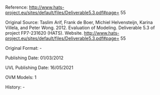 Reference: http://www.hats-project.eu/sites/default/files/Deliverable5.3.pdf#page=
55

Original Source: Taslim Arif, Frank de Boer, Michiel Helvensteijn, Karina Villela, and Peter Wong. 2012. Evaluation of Modeling. Deliverable 5.3 of project FP7-231620 (HATS). Website. http://www.hats-project.eu/sites/default/files/Deliverable5.3.pdf#page=
55

Original Format: -

Publishing Date: 01/03/2012

UVL Publishing Date: 16/05/2021

OVM Models: 1

History: -
